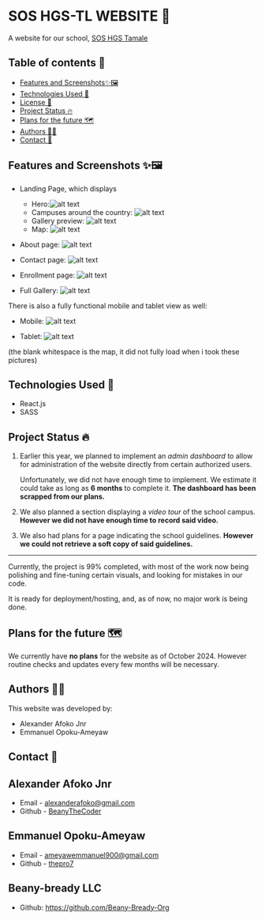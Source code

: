 # SOS HGS-TL WEBSITE 🏫

A website for our school, [SOS HGS Tamale](c:\Users\alexa\OneDrive\Desktop\programming\README-template.md)

## Table of contents 📑

- [Features and Screenshots✨🖼️](#features-and-screenshots-✨🖼️)
- [Technologies Used 🔬](#technologies-used-🔬)
- [License 📝](#license-📝)
- [Project Status 🔥](#project-status-🔥)
- [Plans for the future 🗺️](#plans-for-the-future]-🗺️)
- [Authors 👤👤](#author-👤👤)
- [Contact 📧](#contact-📧)

## Features and Screenshots ✨🖼️

- Landing Page, which displays

  - Hero:![alt text](readme-images/image.png)
  - Campuses around the country: ![alt text](readme-images/image-9.png)
  - Gallery preview: ![alt text](readme-images/image-10.png)
  - Map: ![alt text](readme-images/image-3.png)

- About page: ![alt text](readme-images/image-5.png)
- Contact page: ![alt text](readme-images/image-6.png)
- Enrollment page: ![alt text](readme-images/image-7.png)
- Full Gallery: ![alt text](readme-images/image-8.png)

There is also a fully functional mobile and tablet view as well:

- Mobile: ![alt text](readme-images/mobile.png)

- Tablet: ![alt text](readme-images/tablet.png)

(the blank whitespace is the map, it did not fully load when i took these pictures)

## Technologies Used 🔬

- React.js
- SASS

<!-- ## License 📝

This project is licensed under the [License Name](link-to-license-file). -->

## Project Status 🔥

1. Earlier this year, we planned to implement an _admin dashboard_ to allow for administration of the website directly from certain authorized users.

   Unfortunately, we did not have enough time to implement. We estimate it could take as long as **6 months** to complete it. **The dashboard has been scrapped from our plans.**

2. We also planned a section displaying a _video tour_ of the school campus. **However we did not have enough time to record said video.**

3. We also had plans for a page indicating the school guidelines. **However we could not retrieve a soft copy of said guidelines.**

---

Currently, the project is 99% completed, with most of the work now being polishing and fine-tuning certain visuals, and looking for mistakes in our code.

It is ready for deployment/hosting, and, as of now, no major work is being done.

## Plans for the future 🗺️

We currently have **no plans** for the website as of October 2024. However routine checks and updates every few months will be necessary.

## Authors 👤👤

This website was developed by:

- Alexander Afoko Jnr
- Emmanuel Opoku-Ameyaw

## Contact 📧

## Alexander Afoko Jnr

- Email - alexanderafoko@gmail.com
- Github - [BeanyTheCoder](https://github.com/BeanyTheCoder)

## Emmanuel Opoku-Ameyaw

- Email - ameyawemmanuel900@gmail.com
- Github - [thepro7](https://github.com/the-pro7)

## Beany-bready LLC

- Github: https://github.com/Beany-Bready-Org
